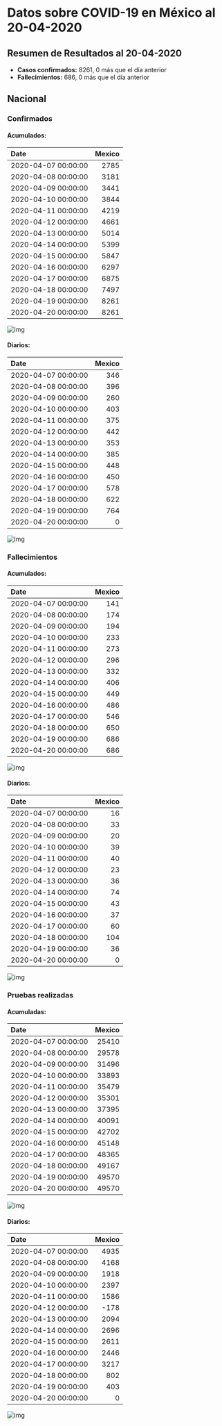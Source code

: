 # Datos sobre COVID-19 en México al 20-04-2020

## Resumen de Resultados al 20-04-2020

- **Casos confirmados:** 8261, 0 más que el día anterior
- **Fallecimientos:** 686, 0 más que el día anterior

## Nacional

### Confirmados

#### Acumulados:

| Date                |   Mexico |
|:--------------------|---------:|
| 2020-04-07 00:00:00 |     2785 |
| 2020-04-08 00:00:00 |     3181 |
| 2020-04-09 00:00:00 |     3441 |
| 2020-04-10 00:00:00 |     3844 |
| 2020-04-11 00:00:00 |     4219 |
| 2020-04-12 00:00:00 |     4661 |
| 2020-04-13 00:00:00 |     5014 |
| 2020-04-14 00:00:00 |     5399 |
| 2020-04-15 00:00:00 |     5847 |
| 2020-04-16 00:00:00 |     6297 |
| 2020-04-17 00:00:00 |     6875 |
| 2020-04-18 00:00:00 |     7497 |
| 2020-04-19 00:00:00 |     8261 |
| 2020-04-20 00:00:00 |     8261 |

![img](img/mex_confirmados_ac.png)

#### Diarios:

| Date                |   Mexico |
|:--------------------|---------:|
| 2020-04-07 00:00:00 |      346 |
| 2020-04-08 00:00:00 |      396 |
| 2020-04-09 00:00:00 |      260 |
| 2020-04-10 00:00:00 |      403 |
| 2020-04-11 00:00:00 |      375 |
| 2020-04-12 00:00:00 |      442 |
| 2020-04-13 00:00:00 |      353 |
| 2020-04-14 00:00:00 |      385 |
| 2020-04-15 00:00:00 |      448 |
| 2020-04-16 00:00:00 |      450 |
| 2020-04-17 00:00:00 |      578 |
| 2020-04-18 00:00:00 |      622 |
| 2020-04-19 00:00:00 |      764 |
| 2020-04-20 00:00:00 |        0 |

![img](img/mex_confirmados_dia.png)

### Fallecimientos

#### Acumulados:

| Date                |   Mexico |
|:--------------------|---------:|
| 2020-04-07 00:00:00 |      141 |
| 2020-04-08 00:00:00 |      174 |
| 2020-04-09 00:00:00 |      194 |
| 2020-04-10 00:00:00 |      233 |
| 2020-04-11 00:00:00 |      273 |
| 2020-04-12 00:00:00 |      296 |
| 2020-04-13 00:00:00 |      332 |
| 2020-04-14 00:00:00 |      406 |
| 2020-04-15 00:00:00 |      449 |
| 2020-04-16 00:00:00 |      486 |
| 2020-04-17 00:00:00 |      546 |
| 2020-04-18 00:00:00 |      650 |
| 2020-04-19 00:00:00 |      686 |
| 2020-04-20 00:00:00 |      686 |

![img](img/mex_muertos_ac.png)

#### Diarios:

| Date                |   Mexico |
|:--------------------|---------:|
| 2020-04-07 00:00:00 |       16 |
| 2020-04-08 00:00:00 |       33 |
| 2020-04-09 00:00:00 |       20 |
| 2020-04-10 00:00:00 |       39 |
| 2020-04-11 00:00:00 |       40 |
| 2020-04-12 00:00:00 |       23 |
| 2020-04-13 00:00:00 |       36 |
| 2020-04-14 00:00:00 |       74 |
| 2020-04-15 00:00:00 |       43 |
| 2020-04-16 00:00:00 |       37 |
| 2020-04-17 00:00:00 |       60 |
| 2020-04-18 00:00:00 |      104 |
| 2020-04-19 00:00:00 |       36 |
| 2020-04-20 00:00:00 |        0 |

![img](img/mex_muertos_dia.png)

### Pruebas realizadas

#### Acumuladas:

| Date                |   Mexico |
|:--------------------|---------:|
| 2020-04-07 00:00:00 |    25410 |
| 2020-04-08 00:00:00 |    29578 |
| 2020-04-09 00:00:00 |    31496 |
| 2020-04-10 00:00:00 |    33893 |
| 2020-04-11 00:00:00 |    35479 |
| 2020-04-12 00:00:00 |    35301 |
| 2020-04-13 00:00:00 |    37395 |
| 2020-04-14 00:00:00 |    40091 |
| 2020-04-15 00:00:00 |    42702 |
| 2020-04-16 00:00:00 |    45148 |
| 2020-04-17 00:00:00 |    48365 |
| 2020-04-18 00:00:00 |    49167 |
| 2020-04-19 00:00:00 |    49570 |
| 2020-04-20 00:00:00 |    49570 |

![img](img/mex_pruebas_ac.png)

#### Diarios:

| Date                |   Mexico |
|:--------------------|---------:|
| 2020-04-07 00:00:00 |     4935 |
| 2020-04-08 00:00:00 |     4168 |
| 2020-04-09 00:00:00 |     1918 |
| 2020-04-10 00:00:00 |     2397 |
| 2020-04-11 00:00:00 |     1586 |
| 2020-04-12 00:00:00 |     -178 |
| 2020-04-13 00:00:00 |     2094 |
| 2020-04-14 00:00:00 |     2696 |
| 2020-04-15 00:00:00 |     2611 |
| 2020-04-16 00:00:00 |     2446 |
| 2020-04-17 00:00:00 |     3217 |
| 2020-04-18 00:00:00 |      802 |
| 2020-04-19 00:00:00 |      403 |
| 2020-04-20 00:00:00 |        0 |

![img](img/mex_pruebas_dia.png)

